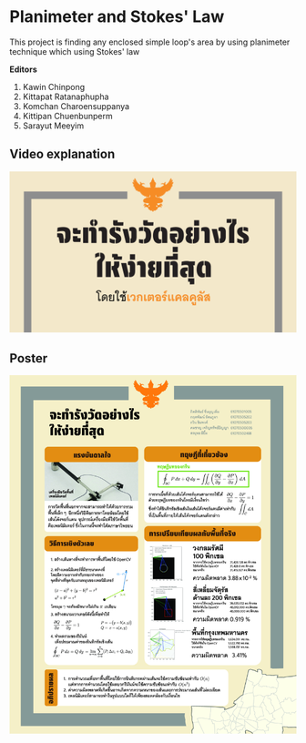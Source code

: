 # Planimeter and Stokes' Law
This project is finding any enclosed simple loop's area by using planimeter technique which using Stokes' law

**Editors**
1. Kawin Chinpong
2. Kittapat Ratanaphupha
3. Komchan Charoensuppanya
4. Kittipan Chuenbunperm
5. Sarayut Meeyim

## Video explanation
[![planimeter](https://github.com/KittapatR/planimeter-MTH201/blob/main/Cover.png)](https://www.youtube.com/watch?v=IjWN-UxDz1Q)

## Poster
![poster](https://github.com/KittapatR/planimeter-MTH201/blob/main/Poster.jpg)
